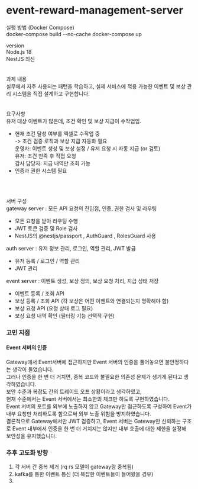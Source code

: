 # event-reward-management-server
실행 방법 (Docker Compose)<br>
docker-compose build --no-cache
docker-compose up

version<br>
Node.js 18<br>
NestJS 최신<br>
<br><br>
과제 내용<br>
실무에서 자주 사용되는 패턴을 학습하고, 실제 서비스에 적용 가능한 이벤트 및 보상 관리 시스템을 직접 설계하고 구현합니다.<br>
<br><br>
요구사항<br>
유저 대상 이벤트가 많은데, 조건 확인 및 보상 지급이 수작업임.<br>
* 현재 조건 달성 여부를 엑셀로 수작업 중<br>
-> 조건 검증 로직과 보상 지급 자동화 필요<br>
운영자: 이벤트 생성 및 보상 설정 / 유저 요청 시 자동 지급 (or 검토)<br>
유저: 조건 만족 후 직접 요청<br>
감사 담당자: 지급 내역만 조회 가능<br>
* 인증과 권한 시스템 필요<br>

<br><br>

서버 구성<br>
gateway server : 모든 API 요청의 진입점, 인증, 권한 검사 및 라우팅<br>
- 모든 요청을 받아 라우팅 수행<br>
- JWT 토큰 검증 및 Role 검사<br>
- NestJS의 @nestjs/passport , AuthGuard , RolesGuard 사용<br>

auth server : 유저 정보 관리, 로그인, 역할 관리, JWT 발급<br>
- 유저 등록 / 로그인 / 역할 관리<br>
- JWT 관리<br>

event server : 이벤트 생성, 보상 정의, 보상 요청 처리, 지급 상태 저장<br>
- 이벤트 등록 / 조회 API<br>
- 보상 등록 / 조회 API (각 보상은 어떤 이벤트와 연결되는지 명확해야 함)<br>
- 보상 요청 API (요청 상태 로그 필요)<br>
- 보상 요청 내역 확인 (필터링 기능 선택적 구현)<br>

### 고민 지점
#### Event 서버의 인증<br>
Gateway에서 Event서버에 접근하지만 Event 서버의 인증을 풀어놓으면 불안정하다는 생각이 들었습니다.<br>
그러나 인증을 한 번 더 거치면, 중복 코드와 불필요한 의존성 문제가 생기게 된다고 생각하였습니다.<br>
보안 수준과 복잡도 간의 트레이드 오프 상황이라고 생각하였고,<br>
현재 수준에서는 Event 서버에서는 최소한의 체크만 하도록 구현하였습니다.<br>
Event 서버의 포트를 외부에 노출하지 않고 Gateway만 접근하도록 구성하여 Event가 내부 요청만 처리하도록 함으로써 외부 노출 위험을 방지하였습니다.<br>
결론적으로 Gateway에서만 JWT 검증하고, Event 서버는 Gateway만 신뢰하는 구조로 Event 내부에서 인증을 한 번 더 거치지는 않지만 내부 호출에 대한 제한을 설정해 보안성을 유지했습니다.<br>

### 추후 고도화 방향
1. 각 서버 간 중복 제거 (rq rs 모델이 gateway랑 중복됨)<br>
2. kafka를 통한 이벤트 통신 (더 복잡한 이벤트들이 들어왔을 경우)<br>
3. 